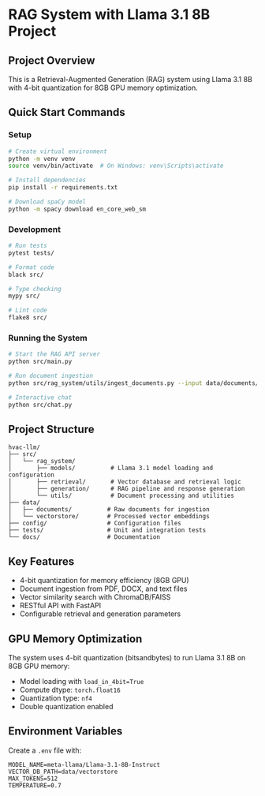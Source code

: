 # RAG System with Llama 3.1 8B Project

## Project Overview
This is a Retrieval-Augmented Generation (RAG) system using Llama 3.1 8B with 4-bit quantization for 8GB GPU memory optimization.

## Quick Start Commands

### Setup
```bash
# Create virtual environment
python -m venv venv
source venv/bin/activate  # On Windows: venv\Scripts\activate

# Install dependencies
pip install -r requirements.txt

# Download spaCy model
python -m spacy download en_core_web_sm
```

### Development
```bash
# Run tests
pytest tests/

# Format code
black src/

# Type checking
mypy src/

# Lint code
flake8 src/
```

### Running the System
```bash
# Start the RAG API server
python src/main.py

# Run document ingestion
python src/rag_system/utils/ingest_documents.py --input data/documents/

# Interactive chat
python src/chat.py
```

## Project Structure
```
hvac-llm/
├── src/
│   └── rag_system/
│       ├── models/          # Llama 3.1 model loading and configuration
│       ├── retrieval/       # Vector database and retrieval logic
│       ├── generation/      # RAG pipeline and response generation
│       └── utils/           # Document processing and utilities
├── data/
│   ├── documents/          # Raw documents for ingestion
│   └── vectorstore/        # Processed vector embeddings
├── config/                 # Configuration files
├── tests/                  # Unit and integration tests
└── docs/                   # Documentation
```

## Key Features
- 4-bit quantization for memory efficiency (8GB GPU)
- Document ingestion from PDF, DOCX, and text files
- Vector similarity search with ChromaDB/FAISS
- RESTful API with FastAPI
- Configurable retrieval and generation parameters

## GPU Memory Optimization
The system uses 4-bit quantization (bitsandbytes) to run Llama 3.1 8B on 8GB GPU memory:
- Model loading with `load_in_4bit=True`
- Compute dtype: `torch.float16`
- Quantization type: `nf4`
- Double quantization enabled

## Environment Variables
Create a `.env` file with:
```
MODEL_NAME=meta-llama/Llama-3.1-8B-Instruct
VECTOR_DB_PATH=data/vectorstore
MAX_TOKENS=512
TEMPERATURE=0.7
```